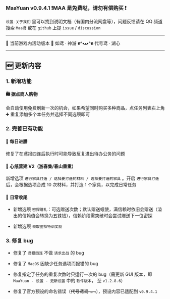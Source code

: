 ### **MaaYuan v0.9.4.1 ❗MAA 是免费哒，请勿有偿购买 ❗**

`设置-关于我们` 里可以找到说明文档（有国内分流网盘等），问题反馈请在 QQ 频道搜索 `Maa鸢` 或在 `github` 上提 `issue` / `discussion`

---

🐾 当前游戏内活动版本 🐾 如鸢 · 神游 **ฅ^•ﻌ•^ฅ** 代号鸢 · 湖心

---

## 🆕 更新内容

### 1. **新增功能**

#### 🛍️ **据点商人购物**

会自动使用免费刷新一次的机会，如果希望同时购买多种商品，点任务列表右上角 ➕ 重复添加多个本任务并选择不同选项即可

### 2. **完善已有功能**

#### 🍚 **每日进膳**

修复了在鸢报四连后执行时可能导致反复进出待办公务的问题

#### 🔨 **心纸营建 V2**（游春集/春山重重）

新增选项 `进行家具打造 / 选择要打造的材料 / 选择要打造的家具` 。开启 `进行家具打造` 后，会根据选项合成 10 次材料，并打造 1 个家具，以完成日常任务

#### 🔶 **日常收尾**

- 新增选项 `密探赠礼`：可选赠送次数；默认赠送蛾使，满信赖时依旧会赠送（溢出的信赖值会转换为五铢钱），信赖阶段需突破时会尝试赠送下一位密探

- 新增选项 `领取密探特训奖励`

### 3. **修复 bug**

- 修复了 `鸢报四连` 不做 `请求出战` 的 bug

- 修复了 `MacOS` 因缺少任务选项而报错的 bug

- 修复指定了任务的重复次数时只运行一次的 bug（需更新 GUI 版本，即 `MaaYuan - 设置 - 更新设置` 中的 `软件版本`， 至 `v1.2.8.6`）

- 修复了官方预设的命名错误（~~代号鸢鸢……~~），预设内容已适配到 `v0.9.4.1`
